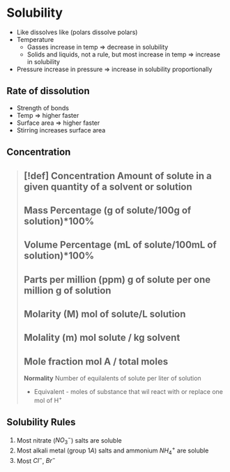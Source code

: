 # Solubility

- Like dissolves like (polars dissolve polars)
- Temperature
	- Gasses increase in temp => decrease in solubility
	- Solids and liquids, not a rule, but most increase in temp => increase in solubility
- Pressure increase in pressure => increase in solubility proportionally

## Rate of dissolution
- Strength of bonds
- Temp => higher faster
- Surface area => higher faster
- Stirring increases surface area

## Concentration

> [!def]
> **Concentration**
> Amount of solute in a given quantity of a solvent or solution
> ---
> **Mass Percentage**
> (g of solute/100g of solution)\*100%
> ---
> **Volume Percentage**
> (mL of solute/100mL of solution)\*100%
> ---
> **Parts per million (ppm)**
> g of solute per one million g of solution
> ---
> **Molarity (M)**
> mol of solute/L solution
> ---
> **Molality (m)**
> mol solute / kg solvent
> ---
> **Mole fraction**
> mol A / total moles
> ---
> **Normality**
> Number of equilalents of solute per liter of solution
> - Equivalent - moles of substance that wil react with or replace one mol of $\text{H}^+$

## Solubility Rules

1. Most nitrate ($NO_3^-$) salts are soluble
2. Most alkali metal (group $1A$) salts and ammonium $NH_4^+$ are soluble
3. Most $Cl^-$, $Br^-$